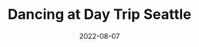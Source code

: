 ---
title: "Dancing at Day Trip Seattle"
date: 2022-08-07
picture: /assets/camera-roll/2022/08/2022-08-07-dancing-at-day-trip-seattle/20220808_035330117_iOS.jpg
thumbnail: /assets/camera-roll/2022/08/2022-08-07-dancing-at-day-trip-seattle/20220808_035330117_iOS-thumbnail.jpg
type: picture
tags:
  - photograph
  - dancing
  - Day Trip Seattle 2022
---